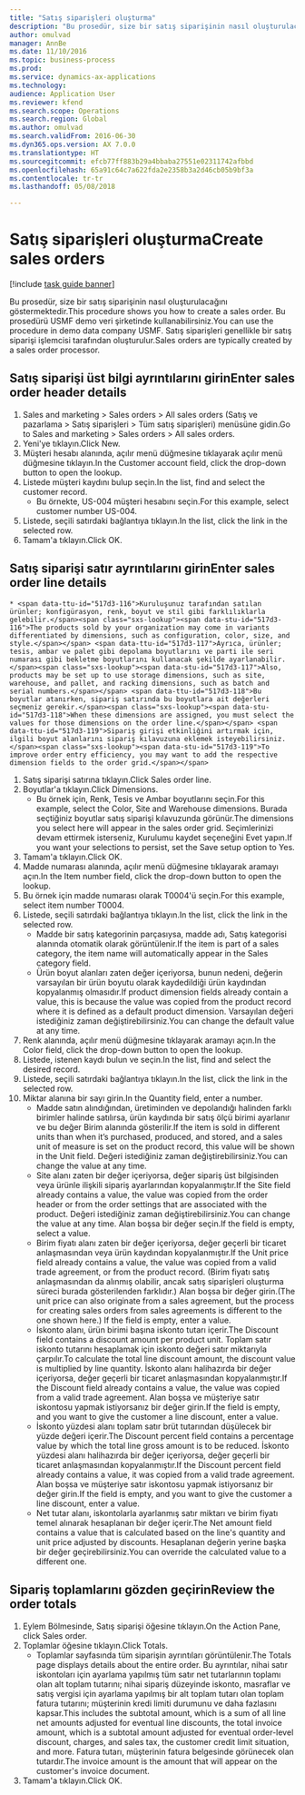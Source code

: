```yaml
--- 
title: "Satış siparişleri oluşturma"
description: "Bu prosedür, size bir satış siparişinin nasıl oluşturulacağını göstermektedir."
author: omulvad
manager: AnnBe
ms.date: 11/10/2016
ms.topic: business-process
ms.prod: 
ms.service: dynamics-ax-applications
ms.technology: 
audience: Application User
ms.reviewer: kfend
ms.search.scope: Operations
ms.search.region: Global
ms.author: omulvad
ms.search.validFrom: 2016-06-30
ms.dyn365.ops.version: AX 7.0.0
ms.translationtype: HT
ms.sourcegitcommit: efcb77ff883b29a4bbaba27551e02311742afbbd
ms.openlocfilehash: 65a91c64c7a622fda2e2358b3a2d46cb05b9bf3a
ms.contentlocale: tr-tr
ms.lasthandoff: 05/08/2018

---
```

# <a name="create-sales-orders"></a><span data-ttu-id="517d3-103">Satış siparişleri oluşturma</span><span class="sxs-lookup"><span data-stu-id="517d3-103">Create sales orders</span></span>

[!include [task guide banner](../../includes/task-guide-banner.md)]

<span data-ttu-id="517d3-104">Bu prosedür, size bir satış siparişinin nasıl oluşturulacağını göstermektedir.</span><span class="sxs-lookup"><span data-stu-id="517d3-104">This procedure shows you how to create a sales order.</span></span> <span data-ttu-id="517d3-105">Bu prosedürü USMF demo veri şirketinde kullanabilirsiniz.</span><span class="sxs-lookup"><span data-stu-id="517d3-105">You can use the procedure in demo data company USMF.</span></span> <span data-ttu-id="517d3-106">Satış siparişleri genellikle bir satış siparişi işlemcisi tarafından oluşturulur.</span><span class="sxs-lookup"><span data-stu-id="517d3-106">Sales orders are typically created by a sales order processor.</span></span> 




## <a name="enter-sales-order-header-details"></a><span data-ttu-id="517d3-107">Satış siparişi üst bilgi ayrıntılarını girin</span><span class="sxs-lookup"><span data-stu-id="517d3-107">Enter sales order header details</span></span>
1. <span data-ttu-id="517d3-108">Sales and marketing > Sales orders > All sales orders (Satış ve pazarlama > Satış siparişleri > Tüm satış siparişleri) menüsüne gidin.</span><span class="sxs-lookup"><span data-stu-id="517d3-108">Go to Sales and marketing > Sales orders > All sales orders.</span></span>
2. <span data-ttu-id="517d3-109">Yeni'ye tıklayın.</span><span class="sxs-lookup"><span data-stu-id="517d3-109">Click New.</span></span>
3. <span data-ttu-id="517d3-110">Müşteri hesabı alanında, açılır menü düğmesine tıklayarak açılır menü düğmesine tıklayın.</span><span class="sxs-lookup"><span data-stu-id="517d3-110">In the Customer account field, click the drop-down button to open the lookup.</span></span>
4. <span data-ttu-id="517d3-111">Listede müşteri kaydını bulup seçin.</span><span class="sxs-lookup"><span data-stu-id="517d3-111">In the list, find and select the customer record.</span></span>
    * <span data-ttu-id="517d3-112">Bu örnekte, US-004 müşteri hesabını seçin.</span><span class="sxs-lookup"><span data-stu-id="517d3-112">For this example, select customer number US-004.</span></span>  
5. <span data-ttu-id="517d3-113">Listede, seçili satırdaki bağlantıya tıklayın.</span><span class="sxs-lookup"><span data-stu-id="517d3-113">In the list, click the link in the selected row.</span></span>
6. <span data-ttu-id="517d3-114">Tamam'a tıklayın.</span><span class="sxs-lookup"><span data-stu-id="517d3-114">Click OK.</span></span>

## <a name="enter-sales-order-line-details"></a><span data-ttu-id="517d3-115">Satış siparişi satır ayrıntılarını girin</span><span class="sxs-lookup"><span data-stu-id="517d3-115">Enter sales order line details</span></span>
    * <span data-ttu-id="517d3-116">Kuruluşunuz tarafından satılan ürünler; konfigürasyon, renk, boyut ve stil gibi farklılıklarla gelebilir.</span><span class="sxs-lookup"><span data-stu-id="517d3-116">The products sold by your organization may come in variants differentiated by dimensions, such as configuration, color, size, and style.</span></span> <span data-ttu-id="517d3-117">Ayrıca, ürünler; tesis, ambar ve palet gibi depolama boyutlarını ve parti ile seri numarası gibi bekletme boyutlarını kullanacak şekilde ayarlanabilir.</span><span class="sxs-lookup"><span data-stu-id="517d3-117">Also, products may be set up to use storage dimensions, such as site, warehouse, and pallet, and racking dimensions, such as batch and serial numbers.</span></span> <span data-ttu-id="517d3-118">Bu boyutlar atanırken, sipariş satırında bu boyutlara ait değerleri seçmeniz gerekir.</span><span class="sxs-lookup"><span data-stu-id="517d3-118">When these dimensions are assigned, you must select the values for those dimensions on the order line.</span></span> <span data-ttu-id="517d3-119">Sipariş girişi etkinliğini artırmak için, ilgili boyut alanlarını sipariş kılavuzuna eklemek isteyebilirsiniz.</span><span class="sxs-lookup"><span data-stu-id="517d3-119">To improve order entry efficiency, you may want to add the respective dimension fields to the order grid.</span></span>  
1. <span data-ttu-id="517d3-120">Satış siparişi satırına tıklayın.</span><span class="sxs-lookup"><span data-stu-id="517d3-120">Click Sales order line.</span></span>
2. <span data-ttu-id="517d3-121">Boyutlar'a tıklayın.</span><span class="sxs-lookup"><span data-stu-id="517d3-121">Click Dimensions.</span></span>
    * <span data-ttu-id="517d3-122">Bu örnek için, Renk, Tesis ve Ambar boyutlarını seçin.</span><span class="sxs-lookup"><span data-stu-id="517d3-122">For this example, select the Color, Site and Warehouse dimensions.</span></span> <span data-ttu-id="517d3-123">Burada seçtiğiniz boyutlar satış siparişi kılavuzunda görünür.</span><span class="sxs-lookup"><span data-stu-id="517d3-123">The dimensions you select here will appear in the sales order grid.</span></span> <span data-ttu-id="517d3-124">Seçimlerinizi devam ettirmek isterseniz, Kurulumu kaydet seçeneğini Evet yapın.</span><span class="sxs-lookup"><span data-stu-id="517d3-124">If you want your selections to persist, set the Save setup option to Yes.</span></span>   
3. <span data-ttu-id="517d3-125">Tamam'a tıklayın.</span><span class="sxs-lookup"><span data-stu-id="517d3-125">Click OK.</span></span>
4. <span data-ttu-id="517d3-126">Madde numarası alanında, açılır menü düğmesine tıklayarak aramayı açın.</span><span class="sxs-lookup"><span data-stu-id="517d3-126">In the Item number field, click the drop-down button to open the lookup.</span></span>
5. <span data-ttu-id="517d3-127">Bu örnek için madde numarası olarak T0004'ü seçin.</span><span class="sxs-lookup"><span data-stu-id="517d3-127">For this example, select item number T0004.</span></span>
6. <span data-ttu-id="517d3-128">Listede, seçili satırdaki bağlantıya tıklayın.</span><span class="sxs-lookup"><span data-stu-id="517d3-128">In the list, click the link in the selected row.</span></span>
    * <span data-ttu-id="517d3-129">Madde bir satış kategorinin parçasıysa, madde adı, Satış kategorisi alanında otomatik olarak görüntülenir.</span><span class="sxs-lookup"><span data-stu-id="517d3-129">If the item is part of a sales category, the item name will automatically appear in the Sales category field.</span></span>  
    * <span data-ttu-id="517d3-130">Ürün boyut alanları zaten değer içeriyorsa, bunun nedeni, değerin varsayılan bir ürün boyutu olarak kaydedildiği ürün kaydından kopyalanmış olmasıdır.</span><span class="sxs-lookup"><span data-stu-id="517d3-130">If product dimension fields already contain a value, this is because the value was copied from the product record where it is defined as a default product dimension.</span></span> <span data-ttu-id="517d3-131">Varsayılan değeri istediğiniz zaman değiştirebilirsiniz.</span><span class="sxs-lookup"><span data-stu-id="517d3-131">You can change the default value at any time.</span></span>   
7. <span data-ttu-id="517d3-132">Renk alanında, açılır menü düğmesine tıklayarak aramayı açın.</span><span class="sxs-lookup"><span data-stu-id="517d3-132">In the Color field, click the drop-down button to open the lookup.</span></span>
8. <span data-ttu-id="517d3-133">Listede, istenen kaydı bulun ve seçin.</span><span class="sxs-lookup"><span data-stu-id="517d3-133">In the list, find and select the desired record.</span></span>
9. <span data-ttu-id="517d3-134">Listede, seçili satırdaki bağlantıya tıklayın.</span><span class="sxs-lookup"><span data-stu-id="517d3-134">In the list, click the link in the selected row.</span></span>
10. <span data-ttu-id="517d3-135">Miktar alanına bir sayı girin.</span><span class="sxs-lookup"><span data-stu-id="517d3-135">In the Quantity field, enter a number.</span></span>
    * <span data-ttu-id="517d3-136">Madde satın alındığından, üretiminden ve depolandığı halinden farklı birimler halinde satılırsa, ürün kaydında bir satış ölçü birimi ayarlanır ve bu değer Birim alanında gösterilir.</span><span class="sxs-lookup"><span data-stu-id="517d3-136">If the item is sold in different units than when it’s purchased, produced, and stored, and a sales unit of measure is set on the product record, this value will be shown in the Unit field.</span></span> <span data-ttu-id="517d3-137">Değeri istediğiniz zaman değiştirebilirsiniz.</span><span class="sxs-lookup"><span data-stu-id="517d3-137">You can change the value at any time.</span></span>   
    * <span data-ttu-id="517d3-138">Site alanı zaten bir değer içeriyorsa, değer sipariş üst bilgisinden veya ürünle ilişkili sipariş ayarlarından kopyalanmıştır.</span><span class="sxs-lookup"><span data-stu-id="517d3-138">If the Site field already contains a value, the value was copied from the order header or from the order settings that are associated with the product.</span></span> <span data-ttu-id="517d3-139">Değeri istediğiniz zaman değiştirebilirsiniz.</span><span class="sxs-lookup"><span data-stu-id="517d3-139">You can change the value at any time.</span></span> <span data-ttu-id="517d3-140">Alan boşsa bir değer seçin.</span><span class="sxs-lookup"><span data-stu-id="517d3-140">If the field is empty, select a value.</span></span>   
    * <span data-ttu-id="517d3-141">Birim fiyatı alanı zaten bir değer içeriyorsa, değer geçerli bir ticaret anlaşmasından veya ürün kaydından kopyalanmıştır.</span><span class="sxs-lookup"><span data-stu-id="517d3-141">If the Unit price field already contains a value, the value was copied from a valid trade agreement, or from the product record.</span></span> <span data-ttu-id="517d3-142">(Birim fiyatı satış anlaşmasından da alınmış olabilir, ancak satış siparişleri oluşturma süreci burada gösterilenden farklıdır.) Alan boşsa bir değer girin.</span><span class="sxs-lookup"><span data-stu-id="517d3-142">(The unit price can also originate from a sales agreement, but the process for creating sales orders from sales agreements is different to the one shown here.) If the field is empty, enter a value.</span></span>   
    * <span data-ttu-id="517d3-143">İskonto alanı, ürün birimi başına iskonto tutarı içerir.</span><span class="sxs-lookup"><span data-stu-id="517d3-143">The Discount field contains a discount amount per product unit.</span></span> <span data-ttu-id="517d3-144">Toplam satır iskonto tutarını hesaplamak için iskonto değeri satır miktarıyla çarpılır.</span><span class="sxs-lookup"><span data-stu-id="517d3-144">To calculate the total line discount amount, the discount value is multiplied by line quantity.</span></span>    <span data-ttu-id="517d3-145">İskonto alanı halihazırda bir değer içeriyorsa, değer geçerli bir ticaret anlaşmasından kopyalanmıştır.</span><span class="sxs-lookup"><span data-stu-id="517d3-145">If the Discount field already contains a value, the value was copied from a valid trade agreement.</span></span> <span data-ttu-id="517d3-146">Alan boşsa ve müşteriye satır iskontosu yapmak istiyorsanız bir değer girin.</span><span class="sxs-lookup"><span data-stu-id="517d3-146">If the field is empty, and you want to give the customer a line discount, enter a value.</span></span>  
    * <span data-ttu-id="517d3-147">İskonto yüzdesi alanı toplam satır brüt tutarından düşülecek bir yüzde değeri içerir.</span><span class="sxs-lookup"><span data-stu-id="517d3-147">The Discount percent field contains a percentage value by which the total line gross amount is to be reduced.</span></span>  <span data-ttu-id="517d3-148">İskonto yüzdesi alanı halihazırda bir değer içeriyorsa, değer geçerli bir ticaret anlaşmasından kopyalanmıştır.</span><span class="sxs-lookup"><span data-stu-id="517d3-148">If the Discount percent field already contains a value, it was copied from a valid trade agreement.</span></span> <span data-ttu-id="517d3-149">Alan boşsa ve müşteriye satır iskontosu yapmak istiyorsanız bir değer girin.</span><span class="sxs-lookup"><span data-stu-id="517d3-149">If the field is empty, and you want to give the customer a line discount, enter a value.</span></span>  
    * <span data-ttu-id="517d3-150">Net tutar alanı, iskontolarla ayarlanmış satır miktarı ve birim fiyatı temel alınarak hesaplanan bir değer içerir.</span><span class="sxs-lookup"><span data-stu-id="517d3-150">The Net amount field contains a value that is calculated based on the line's quantity and unit price adjusted by discounts.</span></span>  <span data-ttu-id="517d3-151">Hesaplanan değerin yerine başka bir değer geçirebilirsiniz.</span><span class="sxs-lookup"><span data-stu-id="517d3-151">You can override the calculated value to a different one.</span></span>  

## <a name="review-the-order-totals"></a><span data-ttu-id="517d3-152">Sipariş toplamlarını gözden geçirin</span><span class="sxs-lookup"><span data-stu-id="517d3-152">Review the order totals</span></span>
1. <span data-ttu-id="517d3-153">Eylem Bölmesinde, Satış siparişi öğesine tıklayın.</span><span class="sxs-lookup"><span data-stu-id="517d3-153">On the Action Pane, click Sales order.</span></span>
2. <span data-ttu-id="517d3-154">Toplamlar öğesine tıklayın.</span><span class="sxs-lookup"><span data-stu-id="517d3-154">Click Totals.</span></span>
    * <span data-ttu-id="517d3-155">Toplamlar sayfasında tüm siparişin ayrıntıları görüntülenir.</span><span class="sxs-lookup"><span data-stu-id="517d3-155">The Totals page displays details about the entire order.</span></span> <span data-ttu-id="517d3-156">Bu ayrıntılar, nihai satır iskontoları için ayarlama yapılmış tüm satır net tutarlarının toplamı olan alt toplam tutarını; nihai sipariş düzeyinde iskonto, masraflar ve satış vergisi için ayarlama yapılmış bir alt toplam tutarı olan toplam fatura tutarını; müşterinin kredi limiti durumunu ve daha fazlasını kapsar.</span><span class="sxs-lookup"><span data-stu-id="517d3-156">This includes the subtotal amount, which is a sum of all line net amounts adjusted for eventual line discounts, the total invoice amount, which is a subtotal amount adjusted for eventual order-level discount, charges, and sales tax, the customer credit limit situation, and more.</span></span>  <span data-ttu-id="517d3-157">Fatura tutarı, müşterinin fatura belgesinde görünecek olan tutardır.</span><span class="sxs-lookup"><span data-stu-id="517d3-157">The invoice amount is the amount that will appear on the customer's invoice document.</span></span>  
3. <span data-ttu-id="517d3-158">Tamam'a tıklayın.</span><span class="sxs-lookup"><span data-stu-id="517d3-158">Click OK.</span></span>


